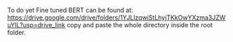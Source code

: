 To do yet
Fine tuned BERT can be found at: https://drive.google.com/drive/folders/1YJLlzqwiStLhyjTKkOwYXzma3JZWuYlL?usp=drive_link
copy and paste the whole directory inside the root folder.
